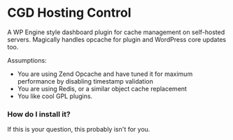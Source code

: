 # CGD Hosting Control #

A WP Engine style dashboard plugin for cache management on self-hosted servers. Magically handles opcache for plugin and WordPress core updates too.

Assumptions:

* You are using Zend Opcache and have tuned it for maximum performance by disabling timestamp validation
* You are using Redis, or a similar object cache replacement
* You like cool GPL plugins.

### How do I install it? ###

If this is your question, this probably isn't for you. 